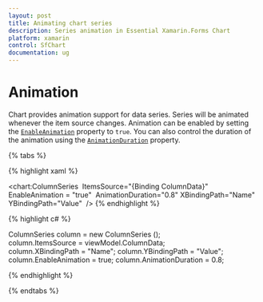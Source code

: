 ```yaml
---
layout: post
title: Animating chart series
description: Series animation in Essential Xamarin.Forms Chart
platform: xamarin
control: SfChart
documentation: ug
---
```


# Animation

Chart provides animation support for data series. Series will be animated whenever the item source changes. Animation can be enabled by setting the [`EnableAnimation`](http://help.syncfusion.com/cr/cref_files/xamarin/sfchart/Syncfusion.SfChart.XForms~Syncfusion.SfChart.XForms.ChartSeries~EnableAnimationProperty.html#) property to `true`. You can also control the duration of the animation using the [`AnimationDuration`](http://help.syncfusion.com/cr/cref_files/xamarin/sfchart/Syncfusion.SfChart.XForms~Syncfusion.SfChart.XForms.ChartSeries~AnimationDurationProperty.html#) property.

{% tabs %} 

{% highlight xaml %}

<chart:ColumnSeries 
    ItemsSource="{Binding ColumnData}" 
    EnableAnimation = "true" 
    AnimationDuration="0.8" 
    XBindingPath="Name" 
    YBindingPath="Value"  />
{% endhighlight %}

{% highlight c# %}

ColumnSeries column = new ColumnSeries ();
column.ItemsSource = viewModel.ColumnData;
column.XBindingPath = "Name";
column.YBindingPath = "Value";
column.EnableAnimation = true;
column.AnimationDuration = 0.8;

{% endhighlight %}

{% endtabs %}

